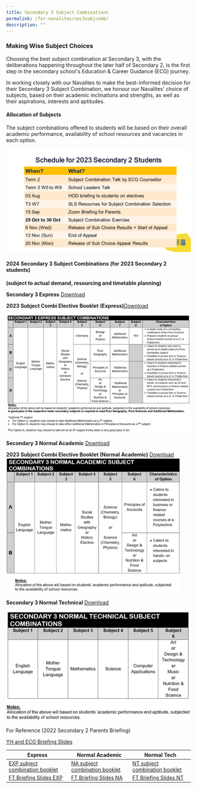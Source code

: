 ```yaml
---
title: Secondary 3 Subject Combinations
permalink: /for-navalites/sec3subjcomb/
description: ""
---
```

### Making Wise Subject Choices

Choosing the best subject combination at Secondary 3, with the deliberations happening throughout the later half of Secondary 2, is the first step in the secondary school's Education &amp; Career Guidance (ECG) journey. 

In working closely with our Navalites to make the best-informed decision for their Secondary 3 Subject Combination, we honour our Navalites’ choice of subjects, based on their academic inclinations and strengths, as well as their aspirations, interests and aptitudes.

#### Allocation of Subjects
The subject combinations offered to students will be based on their overall academic performance, availability of school resources and vacancies in each option. 

![](/images/2024%20subject%20combination%20overview.jpg)



#### 2024 Secondary 3 Subject Combinations (for 2023 Secondary 2 students) 
**(subject to actual demand, resourcing and timetable planning)**

**Secondary 3 Express** <a href="/files/Su%20combi/Sec3EX.pdf">Download</a>         

**2023 Subject Combi Elective Booklet** **(Express)**[Download]()

![](/images/Picture5.jpg)


**Secondary 3 Normal Academic** <a href="/files/Su%20combi/Sec3NA.pdf">Download</a>

**2023 Subject Combi Elective Booklet (Normal Academic)** [Download]()
![](/images/Picture6.png)


**Secondary 3 Normal Technical** <a href="/files/Su%20combi/Sec3NT.pdf">Download</a>

![](/images/Picture7.png)


For Reference (2022 Secondary 2 Parents Briefing)

<a href="/files/Su%20combi/YH%20and%20ECG%20Briefing%20Slides.pdf">YH and ECG Briefing Slides</a>


| Express | Normal Academic | Normal Tech |
| -------- | -------- | -------- |
| [EXP subject combination booklet](/files/Su%20combi/EXP%20Subject%20combination%20book.pdf)   | [NA subject combination booklet](/files/Su%20combi/NA%20Subject%20combination%20book.pdf)    | [NT subject combination booklet](/files/Su%20combi/NT%20Subject%20combination%20book.pdf)    |
| [FT Briefing Slides EXP](/files/Su%20combi/FT%20Briefing%20slides%20EXP.pdf)   | [FT Briefing Slides NA](/files/Su%20combi/FT%20Briefing%20slides%20NA.pdf)    | [FT Briefing Slides NT](/files/Su%20combi/FT%20Briefing%20slides%20NT.pdf)   |